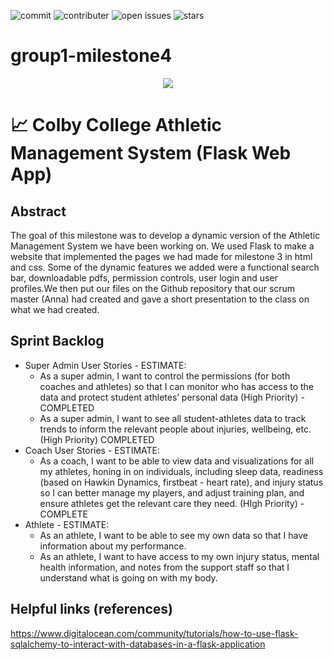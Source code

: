 ![commit](https://img.shields.io/github/last-commit/annayang26/CS321-Milestone4)
![contributer](https://img.shields.io/github/contributors/annayang26/CS321-Milestone4)
![open issues](https://img.shields.io/github/issues-raw/annayang26/CS321-Milestone4)
![stars](https://img.shields.io/github/stars/annayang26/CS321-Milestone4?style=social)

# group1-milestone4
<p align="center">
    <img src="https://img.shields.io/badge/CS321-Group1Milestone4-blue">
</p>

# 📈 Colby College Athletic Management System (Flask Web App)

## Abstract
The goal of this milestone was to develop a dynamic version of the Athletic Management System we have been working on. We used Flask to make a website that implemented the pages we had made for milestone 3 in html and css. Some of the dynamic features we added were a functional search bar, downloadable pdfs, permission controls, user login and user profiles.We then put our files on the Github repository that our scrum master (Anna) had created and gave a short presentation to the class on what we had created.

## Sprint Backlog
- Super Admin User Stories - ESTIMATE:
  - As a super admin, I want to control the permissions (for both coaches and athletes) so that I can monitor who has access to the data and protect student  athletes’ personal data (High Priority) - COMPLETED
  - As a super admin, I want to see all student-athletes data to track trends to inform the relevant people about injuries, wellbeing, etc. (High Priority) COMPLETED
- Coach User Stories - ESTIMATE:
  - As a coach, I want to be able to view data and visualizations for all my athletes, honing in on individuals, including sleep data, readiness (based on Hawkin Dynamics, firstbeat - heart rate), and injury status so I can better manage my players, and adjust training plan, and ensure athletes get the relevant care they need. (HIgh Priority) - COMPLETE 
- Athlete - ESTIMATE:
  - As an athlete, I want to be able to see my own data so that I have information about my performance.
  - As an athlete, I want to have access to my own injury status, mental health information, and notes from the support staff so that I understand what is going on with my body. 


## Helpful links (references)
https://www.digitalocean.com/community/tutorials/how-to-use-flask-sqlalchemy-to-interact-with-databases-in-a-flask-application
